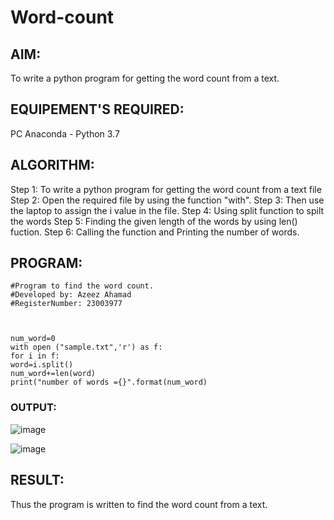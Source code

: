 # Word-count
## AIM:
To write a python program for getting the word count from a text.
## EQUIPEMENT'S REQUIRED: 
PC
Anaconda - Python 3.7
## ALGORITHM: 
Step 1:
To write a python program for getting the word count from a text file
Step 2:
Open the required file by using the function "with".
Step 3:
Then use the laptop to assign the i value in the file.
Step 4:
Using split function to spilt the words
Step 5:
Finding the given length of the words by using len() fuction.
Step 6:
Calling the function and Printing the number of words. 

## PROGRAM:
```
#Program to find the word count.
#Developed by: Azeez Ahamad
#RegisterNumber: 23003977



num_word=0
with open ("sample.txt",'r') as f:
for i in f:
word=i.split()
num_word+=len(word)
print("number of words ={}".format(num_word)
```

### OUTPUT:
![image](https://github.com/22002102/Word-count/assets/119091638/f2b73ec4-1e44-40e9-8a92-53490afb83bb)











![image](https://github.com/22002102/Word-count/assets/119091638/1b6cd6d3-fe3b-4d28-b5bc-0bb606a02c32)



## RESULT:
Thus the program is written to find the word count from a text.
